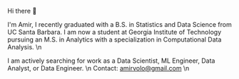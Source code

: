 Hi there 👋

I'm Amir, I recently graduated with a B.S. in Statistics and Data Science from UC Santa Barbara. I am now a student at Georgia Institute of Technology pursuing an M.S. in Analytics with a specialization in Computational Data Analysis. \n

I am actively searching for work as a Data Scientist, ML Engineer, Data Analyst, or Data Engineer. \n
Contact: amirvolo@gmail.com \n

